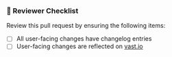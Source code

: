 <!--
Please make sure to follow our pull request conventions:
1. Describe the change you've made.
2. Ensure that all user-facing changes have changelog entries according to our
   guidelines: https://vast.io/docs/develop-vast/contributing/changelog
3. Provide instructions for the reviewer.
-->

### :memo: Reviewer Checklist

Review this pull request by ensuring the following items:

- [ ] All user-facing changes have changelog entries
- [ ] User-facing changes are reflected on
  [vast.io](https://github.com/tenzir/vast/tree/master/web)
